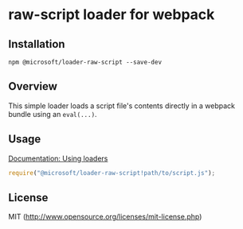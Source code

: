 # raw-script loader for webpack

## Installation

`npm @microsoft/loader-raw-script --save-dev`

## Overview

This simple loader loads a script file's contents directly in a webpack bundle using an `eval(...)`.

## Usage

[Documentation: Using loaders](http://webpack.github.io/docs/using-loaders.html)

``` javascript
require("@microsoft/loader-raw-script!path/to/script.js");
```

## License

MIT (http://www.opensource.org/licenses/mit-license.php)
